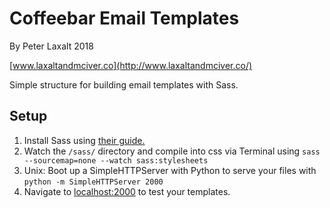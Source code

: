 # Coffeebar Email Templates
By Peter Laxalt 2018

[www.laxaltandmciver.co](http://www.laxaltandmciver.co/)

Simple structure for building email templates with Sass.

## Setup
1. Install Sass using [their guide.](http://sass-lang.com/install)
2. Watch the `/sass/` directory and compile into css via Terminal using `sass --sourcemap=none --watch sass:stylesheets`
3. Unix: Boot up a SimpleHTTPServer with Python to serve your files with ```python -m SimpleHTTPServer 2000```
4. Navigate to [localhost:2000](localhost:2000) to test your templates.
